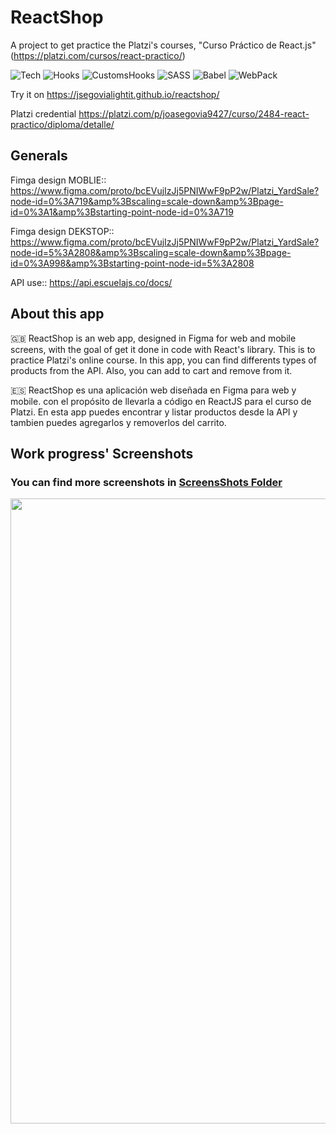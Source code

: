 # ReactShop

A project to get practice the Platzi's courses, "Curso Práctico de React.js" (https://platzi.com/cursos/react-practico/)

![Tech](https://img.shields.io/badge/Tech-React.js-green)
![Hooks](https://img.shields.io/badge/Aux-Hooks-blue)
![CustomsHooks](https://img.shields.io/badge/Aux-CustomHooks-blue)
![SASS](https://img.shields.io/badge/Styles-SASS-%23C3548C)
![Babel](https://img.shields.io/badge/Aux-Babel-%23F1D53C)
![WebPack](https://img.shields.io/badge/Deploy-WebPack-%23A5C0E7)

Try it on https://jsegovialightit.github.io/reactshop/

Platzi credential https://platzi.com/p/joasegovia9427/curso/2484-react-practico/diploma/detalle/

## Generals

Fimga design MOBLIE:: https://www.figma.com/proto/bcEVujIzJj5PNIWwF9pP2w/Platzi_YardSale?node-id=0%3A719&amp%3Bscaling=scale-down&amp%3Bpage-id=0%3A1&amp%3Bstarting-point-node-id=0%3A719

Fimga design DEKSTOP:: https://www.figma.com/proto/bcEVujIzJj5PNIWwF9pP2w/Platzi_YardSale?node-id=5%3A2808&amp%3Bscaling=scale-down&amp%3Bpage-id=0%3A998&amp%3Bstarting-point-node-id=5%3A2808

API use:: https://api.escuelajs.co/docs/

## About this app

🇬🇧 ReactShop is an web app, designed in Figma for web and mobile screens, with the goal of get it done in code with React's library. This is to practice Platzi's online course. In this app, you can find differents types of products from the API. Also, you can add to cart and remove from it.

🇪🇸 ReactShop es una aplicación web diseñada en Figma para web y mobile. con el propósito de llevarla a código en ReactJS para el curso de Platzi.
En esta app puedes encontrar y listar productos desde la API y tambien puedes agregarlos y removerlos del carrito.

## Work progress' Screenshots

<h3> You can find more screenshots in <a title="ScreensShots Folder" href="https://github.com/jsegovialightit/reactshop/tree/main/ScreensShots" target="_blank">ScreensShots Folder</a></h3>

<img src="https://raw.githubusercontent.com/jsegovialightit/reactshop/main/ScreensShots/General-1.png" width="30px" data-canonical-src="https://raw.githubusercontent.com/jsegovialightit/reactshop/main/ScreensShots/01.png" style="width: 1000px;">
